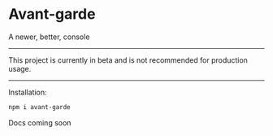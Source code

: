# Avant-garde

A newer, better, console

---

This project is currently in beta and is not recommended for production usage.

---

Installation:

```bash
npm i avant-garde
```

Docs coming soon
